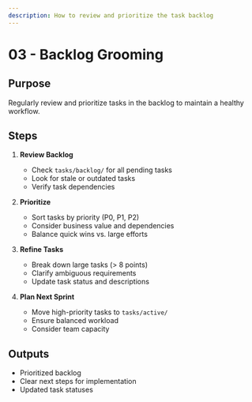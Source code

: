 ```yaml
---
description: How to review and prioritize the task backlog
---
```

# 03 - Backlog Grooming

## Purpose
Regularly review and prioritize tasks in the backlog to maintain a healthy workflow.

## Steps

1. **Review Backlog**
   - Check `tasks/backlog/` for all pending tasks
   - Look for stale or outdated tasks
   - Verify task dependencies

2. **Prioritize**
   - Sort tasks by priority (P0, P1, P2)
   - Consider business value and dependencies
   - Balance quick wins vs. large efforts

3. **Refine Tasks**
   - Break down large tasks (> 8 points)
   - Clarify ambiguous requirements
   - Update task status and descriptions

4. **Plan Next Sprint**
   - Move high-priority tasks to `tasks/active/`
   - Ensure balanced workload
   - Consider team capacity

## Outputs
- Prioritized backlog
- Clear next steps for implementation
- Updated task statuses

